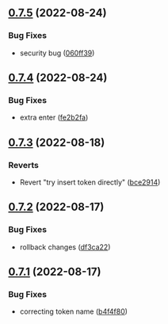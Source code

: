 ## [0.7.5](https://github.com/AleksandrsCehrovs/greetings-ci/compare/v0.7.4...v0.7.5) (2022-08-24)


### Bug Fixes

* security bug ([060ff39](https://github.com/AleksandrsCehrovs/greetings-ci/commit/060ff39c1ec6e2579bc9f4d7954301d045cb9e67))



## [0.7.4](https://github.com/AleksandrsCehrovs/greetings-ci/compare/v0.7.3...v0.7.4) (2022-08-24)


### Bug Fixes

* extra enter ([fe2b2fa](https://github.com/AleksandrsCehrovs/greetings-ci/commit/fe2b2fa86129c15102552a5fb5bb857001f412d0))



## [0.7.3](https://github.com/AleksandrsCehrovs/greetings-ci/compare/v0.7.2...v0.7.3) (2022-08-18)


### Reverts

* Revert "try insert token directly" ([bce2914](https://github.com/AleksandrsCehrovs/greetings-ci/commit/bce291489a4a58ca2a09776cfe553253c83ed3bd))



## [0.7.2](https://github.com/AleksandrsCehrovs/greetings-ci/compare/v0.7.1...v0.7.2) (2022-08-17)


### Bug Fixes

* rollback changes ([df3ca22](https://github.com/AleksandrsCehrovs/greetings-ci/commit/df3ca22e5ba0fef9e778f22d54bd35ec216e1784))



## [0.7.1](https://github.com/AleksandrsCehrovs/greetings-ci/compare/v0.7.0...v0.7.1) (2022-08-17)


### Bug Fixes

* correcting token name ([b4f4f80](https://github.com/AleksandrsCehrovs/greetings-ci/commit/b4f4f80d16af2f714dd4148f6a9b53d50152402e))




